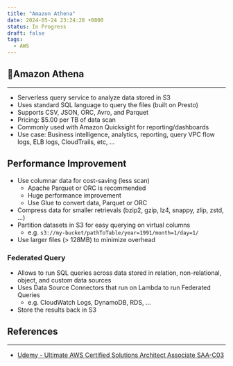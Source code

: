 ```yaml
---
title: "Amazon Athena"
date: 2024-05-24 23:24:28 +0800
status: In Progress
draft: false
tags:
  - AWS
---
```

## Amazon Athena
---
- Serverless query service to analyze data stored in S3
- Uses standard SQL language to query the files (built on Presto)
- Supports CSV, JSON, ORC, Avro, and Parquet
- Pricing: $5.00 per TB of data scan
- Commonly used with Amazon Quicksight for reporting/dashboards
- Use case: Business intelligence, analytics, reporting, query VPC flow logs, ELB logs, CloudTrails, etc, ...

## Performance Improvement
- Use columnar data for cost-saving (less scan)
	- Apache Parquet or ORC is recommended
	- Huge performance improvement
	- Use Glue to convert data, Parquet or ORC
- Compress data for smaller retrievals (bzip2, gzip, lz4, snappy, zlip, zstd, ...)
- Partition datasets in S3 for easy querying on virtual columns
	- e.g. `s3://my-bucket/pathToTable/year=1991/month=1/day=1/`
- Use larger files (> 128MB) to minimize overhead

### Federated Query
- Allows to run SQL queries across data stored in relation, non-relational, object, and custom data sources
- Uses Data Source Connectors that run on Lambda to run Federated Queries
	- e.g. CloudWatch Logs, DynamoDB, RDS, ...
- Store the results back in S3

## References
---
- [Udemy - Ultimate AWS Certified Solutions Architect Associate SAA-C03](https://www.udemy.com/course/aws-certified-solutions-architect-associate-saa-c03)
